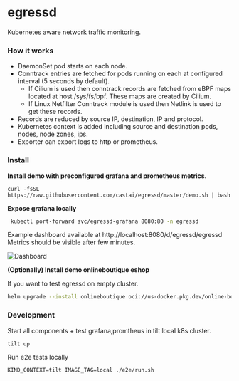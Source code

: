 # egressd

Kubernetes aware network traffic monitoring.

### How it works

* DaemonSet pod starts on each node.
* Conntrack entries are fetched for pods running on each at configured interval (5 seconds by default).
  * If Cilium is used then conntrack records are fetched from eBPF maps located at host /sys/fs/bpf. These maps are created by Cilium.
  * If Linux Netfilter Conntrack module is used then Netlink is used to get these records.
* Records are reduced by source IP, destination, IP and protocol.
* Kubernetes context is added including source and destination pods, nodes, node zones, ips.
* Exporter can export logs to http or prometheus.


### Install

**Install demo with preconfigured grafana and prometheus metrics.**
```
curl -fsSL https://raw.githubusercontent.com/castai/egressd/master/demo.sh | bash
```

**Expose grafana locally**
```sh
 kubectl port-forward svc/egressd-grafana 8080:80 -n egressd
```
Example dashboard available at http://localhost:8080/d/egressd/egressd
Metrics should be visible after few minutes.

![Dashboard](https://raw.githubusercontent.com/castai/egressd/main/egress.png)


**(Optionally) Install demo onlineboutique eshop**

If you want to test egressd on empty cluster.
```sh
helm upgrade --install onlineboutique oci://us-docker.pkg.dev/online-boutique-ci/charts/onlineboutique -n demo --create-namespace
```

### Development

Start all components + test grafana,promtheus in tilt local k8s cluster.
```
tilt up
```

Run e2e tests locally
```
KIND_CONTEXT=tilt IMAGE_TAG=local ./e2e/run.sh
```
